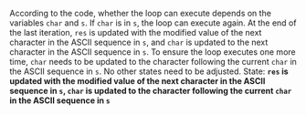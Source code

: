 According to the code, whether the loop can execute depends on the variables `char` and `s`. If `char` is in `s`, the loop can execute again. At the end of the last iteration, `res` is updated with the modified value of the next character in the ASCII sequence in `s`, and `char` is updated to the next character in the ASCII sequence in `s`. To ensure the loop executes one more time, `char` needs to be updated to the character following the current `char` in the ASCII sequence in `s`. No other states need to be adjusted.
State: **`res` is updated with the modified value of the next character in the ASCII sequence in `s`, `char` is updated to the character following the current `char` in the ASCII sequence in `s`**